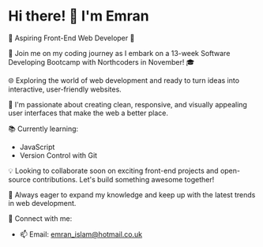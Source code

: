 # Hi there! 👋 I'm Emran

🌟 Aspiring Front-End Web Developer 🌟

🚀 Join me on my coding journey as I embark on a 13-week Software Developing Bootcamp with Northcoders in November! 🎓

🌐 Exploring the world of web development and ready to turn ideas into interactive, user-friendly websites.

🔧 I'm passionate about creating clean, responsive, and visually appealing user interfaces that make the web a better place.

📚 Currently learning:

- JavaScript
- Version Control with Git

💡 Looking to collaborate soon on exciting front-end projects and open-source contributions. Let's build something awesome together!

🌱 Always eager to expand my knowledge and keep up with the latest trends in web development.

💬 Connect with me:
- 📫 Email: emran_islam@hotmail.co.uk 
